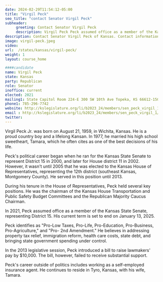 ```yaml
---
date: 2024-02-29T11:54:12-05:00
title: "Virgil Peck"
seo_title: "contact Senator Virgil Peck"
subheader:
     greeting: Contact Senator Virgil Peck
     description: Virgil Peck Peck assumed office as a member of the Kansas State Senate, representing District 15 since 2021. His current term is set to end on January 13, 2025.
description: Contact Senator Virgil Peck of Kansas. Contact information for Virgil Peck includes email address, phone number, and mailing address.
image: virgil-peck.jpeg
video:
url:  /states/kansas/virgil-peck/
weight: 1
layout: course_home

####candidate
name: Virgil Peck
state: Kansas
party: Republican
role: Senator
inoffice: current
elected: 2021
mailing1: State Capitol Room 224-E 300 SW 10th Ave Topeka, KS 66612-1504
phone1: 785-296-7742
website: http://kslegislature.org/li/b2023_24/members/sen_peck_virgil_1/
email : http://kslegislature.org/li/b2023_24/members/sen_peck_virgil_1/
twitter:
---
```


Virgil Peck Jr. was born on August 21, 1959, in Wichita, Kansas. He is a proud country boy and a lifelong Kansan. In 1977, he married his high school sweetheart, Tamara, which he often cites as one of the best decisions of his life.

Peck's political career began when he ran for the Kansas State Senate to represent District 15 in 2000, and later for House district 11 in 2002. However, it wasn't until 2005 that he was elected to the Kansas House of Representatives, representing the 12th district (southeast Kansas, Montgomery County). He served in this position until 2013.

During his tenure in the House of Representatives, Peck held several key positions. He was the chairman of the Kansas House Transportation and Public Safety Budget Committees and the Republican Majority Caucus Chairman.

In 2021, Peck assumed office as a member of the Kansas State Senate, representing District 15. His current term is set to end on January 13, 2025.

Peck identifies as "Pro-Low Taxes, Pro-Life, Pro-Education, Pro-Business, Pro-Agriculture," and "Pro- 2nd Amendment." He believes in addressing property tax relief, immigration reform, health care costs, state debt, and bringing state government spending under control.

In the 2013 legislative session, Peck introduced a bill to raise lawmakers' pay by $10,000. The bill, however, failed to receive substantial support.

Peck's career outside of politics includes working as a self-employed insurance agent. He continues to reside in Tyro, Kansas, with his wife, Tamara.
